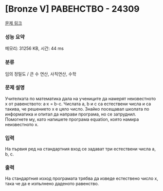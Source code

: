 # [Bronze V] РАВЕНСТВО - 24309 

[문제 링크](https://www.acmicpc.net/problem/24309) 

### 성능 요약

메모리: 31256 KB, 시간: 44 ms

### 분류

임의 정밀도 / 큰 수 연산, 사칙연산, 수학

### 문제 설명

<p style="user-select: auto;">Учителката по математика дала на учениците да намерят неизвестното x от равенството: a·x = b-c. Числата а, b и c са естествени числа и са такива, че решението x е цяло число. Знайко посещавал школата по информатика и опитал да направи програма, но се затруднил. Помогнете му, като напишете програма equation, която намира неизвестното x.</p>

### 입력 

 <p style="user-select: auto;">На първия ред на стандартния вход се задават три естествени числа а, b, c.</p>

### 출력 

 <p style="user-select: auto;">На стандартния изход програмата трябва да изведе естествено число x, така че да е изпълнено даденото равенство.</p>

